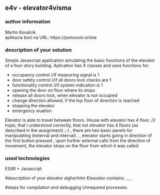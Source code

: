 <h2>e4v - elevator4visma</h2>

<h3>author information</h3>
Martin Kovalcik<br>
aplikacia bezi na URL: https://ponovom.online
<br>
<h3>description of your solution</h3>
Simple Javascript application simulating the basic functions of the elevator of a four-story building.
Aplication has X classes and uses functions for:
<ul>
<li> occupancy control //if measuring signal is 1 </li>
<li> door safety control //if all doors lock checks are 1 </li>
<li> functionality control //if system indication is 1 </li>
<li> opening the door on floor where its stops </li>
<li> release all doors lock, when elevator is not occupied </li>
<li> change direction allowed, if the top floor of direction is reached </li>
<li> stopping the elevator </li>
<li> emergency siuation </li>
</ul>

Elevator is able to travel between floors.
House with elevator has 4 floor. //I hope, that I understood correctly, that not elevator has 4 floors (as described in the assignment) ;-)
, there are two basic panels for manipulating (external and internal)
, 
, elevator starts going in direction of the first button pressed
, upon further external calls from the direction of movement, the elevator stops on the floor from which it was called
<br>
<h3>used technologies</h3>
ESX6 + Javascript 

#description of your elevator alghorhitm
Eleavator contains:
, 
, 
, 


#steps for compilation and debugging
Unrequired processes.
